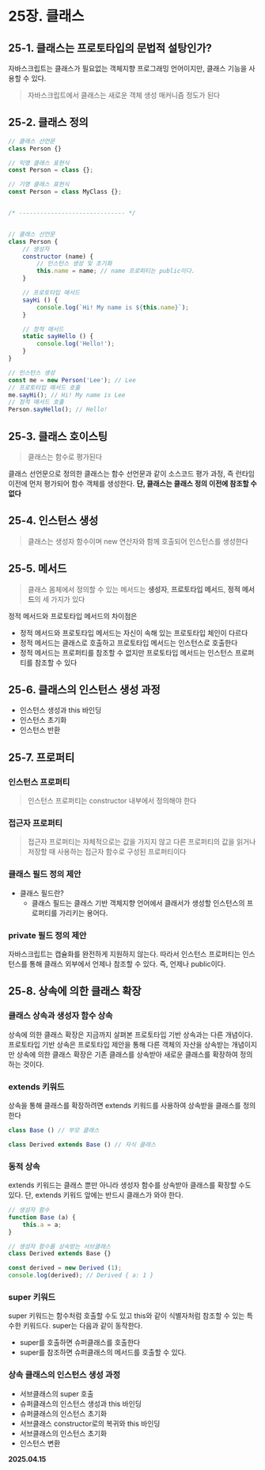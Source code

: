 # 25장. 클래스

## 25-1. 클래스는 프로토타입의 문법적 설탕인가?

자바스크립트는 클래스가 필요없는 객체지향 프로그래밍 언어이지만, 클래스 기능을 사용할 수 있다.

> 자바스크립트에서 클래스는 새로운 객체 생성 매커니즘 정도가 된다

## 25-2. 클래스 정의

```javascript
// 클래스 선언문
class Person {}

// 익명 클래스 표현식
const Person = class {};

// 기명 클래스 표현식
const Person = class MyClass {};


/* ------------------------------ */


// 클래스 선언문
class Person {
    // 생성자
    constructor (name) {
        // 인스턴스 생성 및 초기화
        this.name = name; // name 프로퍼티는 public이다.
    }

    // 프로토타입 매서드
    sayHi () {
        console.log(`Hi! My name is ${this.name}`);
    }

    // 정적 매서드
    static sayHello () {
        console.log('Hello!');
    }
}

// 인스턴스 생성
const me = new Person('Lee'); // Lee
// 프로토타입 매서드 호출
me.sayHi(); // Hi! My name is Lee
// 정적 매서드 호출
Person.sayHello(); // Hello!
```

## 25-3. 클래스 호이스팅

> 클래스는 함수로 평가된다

클래스 선언문으로 정의한 클래스는 함수 선언문과 같이 소스코드 평가 과정,
즉 런타임 이전에 먼저 평가되어 함수 객체를 생성한다.
**단, 클래스는 클래스 정의 이전에 참조할 수 없다**

## 25-4. 인스턴스 생성

> 클래스는 생성자 함수이며 new 연산자와 함께 호출되어 인스턴스를 생성한다

## 25-5. 메서드

> 클래스 몸체에서 정의할 수 있는 메서드는 **생성자**, **프로토타입 메서드**, **정적 메서드**의 세 가지가 있다

정적 메서드와 프로토타입 메서드의 차이점은
- 정적 메서드와 프로토타입 메서드는 자신이 속해 있는 프로토타입 체인이 다르다
- 정적 메서드는 클래스로 호출하고 프로토타입 메서드는 인스턴스로 호출한다
- 정적 메서드는 프로퍼티를 참조할 수 없지만 프로토타입 메서드는 인스턴스 프로퍼티를 참조할 수 있다

## 25-6. 클래스의 인스턴스 생성 과정

- 인스턴스 생성과 this 바인딩
- 인스턴스 초기화
- 인스턴스 반환

## 25-7. 프로퍼티

### 인스턴스 프로퍼티

> 인스턴스 프로퍼티는 constructor 내부에서 정의해야 한다

### 접근자 프로퍼티

> 접근자 프로퍼티는 자체적으로는 값을 가지지 않고 다른 프로퍼티의 값을 읽거나 저장할 때 사용하는 접근자 함수로 구성된 프로퍼티이다

### 클래스 필드 정의 제안

- 클래스 필드란?
    - 클래스 필드는 클래스 기반 객체지향 언어에서 클래서가 생성할 인스턴스의 프로퍼티를 가리키는 용어다.

### private 필드 정의 제안

자바스크립트는 캡슐화를 완전하게 지원하지 않는다.
따라서 인스턴스 프로퍼티는 인스턴스를 통해 클래스 외부에서 언제나 참조할 수 있다.
즉, 언제나 public이다.

## 25-8. 상속에 의한 클래스 확장

### 클래스 상속과 생성자 함수 상속

상속에 의한 클래스 확장은 지금까지 살펴본 프로토타입 기반 상속과는 다른 개념이다.
프로토타입 기반 상속은 프로토타입 제안을 통해 다른 객체의 자산을 상속받는 개념이지만
상속에 의한 클래스 확장은 기존 클래스를 상속받아 새로운 클래스를 확장하여 정의하는 것이다.

### extends 키워드

상속을 통해 클래스를 확장하려면 extends 키워드를 사용하여 상속받을 클래스를 정의한다

```javascript
class Base () // 부모 클래스

class Derived extends Base () // 자식 클래스
```

### 동적 상속

extends 키워드는 클래스 뿐만 아니라 생성자 함수를 상속받아 클래스를 확장할 수도 있다.
단, extends 키워드 앞에는 반드시 클래스가 와야 한다.

```javascript
// 생성자 함수
function Base (a) {
    this.a = a;
}

// 생성자 함수를 상속받는 서브클래스
class Derived extends Base {}

const derived = new Derived (1);
console.log(derived); // Derived { a: 1 }
```

### super 키워드

super 키워드는 함수처럼 호출할 수도 있고 this와 같이 식별자처럼 참조할 수 있는 특수한 키워드다. super는 다음과 같이 동작한다.

- super를 호출하면 슈퍼클래스를 호출한다
- super를 참조하면 슈퍼클래스의 메서드를 호출할 수 있다.

### 상속 클래스의 인스턴스 생성 과정

- 서브클래스의 super 호출
- 슈퍼클래스의 인스턴스 생성과 this 바인딩
- 슈퍼클래스의 인스턴스 초기화
- 서브클래스 constructor로의 복귀와 this 바인딩
- 서브클래스의 인스턴스 초기화
- 인스턴스 변환


**2025.04.15**